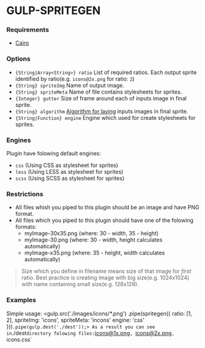 # GULP-SPRITEGEN

### Requirements
* [Cairo](https://github.com/Automattic/node-canvas/wiki)

### Options
* `{String|Array<String>} ratio` List of required ratios. Each output sprite identified by ratio(e.g. `icons@2x.png` for ratio: `2`)
* `{String} spriteImg` Name of output image.
* `{String} spriteMeta` Name of file contains stylesheets for sprites.
* `{Integer} gutter` Size of frame around each of inputs image in final sprite.
* `{String} algorithm` [Algorithm for laying](https://github.com/twolfson/layout) inputs images in final sprite.
* `{String|Function} engine` Engine which used for create stylesheets for sprites.

### Engines
Plugin have folowing default engines:
* `css` (Using CSS as stylesheet for sprites)
* `less` (Using LESS as stylesheet for sprites)
* `scss` (Using SCSS as stylesheet for sprites)

### Restrictions
* All files whish you piped to this plugin should be an image and have PNG format.
* All files which you piped to this plugin should have one of the folowing formats:
  * myImage-30x35.png (where: 30 - width, 35 - height)
  * myImage-30.png (where: 30 - width, height calculates automatically)
  * myImage-x35.png (where: 35 - height, width calculates automatically)
> Size which you define in filename means size of that image for *first* ratio. Best practice is creating image with big size(e.g. 1024x1024) with name containing small size(e.g. 128x128).

### Examples
Simple usage:
<gulp.src('./images/icons/*.png')
  .pipe(spritegen({
    ratio: [1, 2],
    spriteImg: 'icons',
    spriteMeta: 'incons'
    engine: 'css'
  }))`
  .pipe(gulp.dest('./dest'));>
As a result you can see in `./dest` directory folowing files: `icons@1x.png`, `icons@2x.png`, `icons.css`
